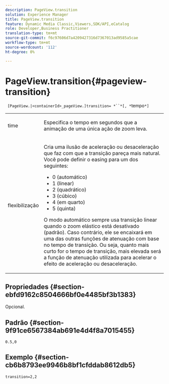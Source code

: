```yaml
---
description: PageView.transition
solution: Experience Manager
title: PageView.transition
feature: Dynamic Media Classic,Viewers,SDK/API,eCatalog
role: Developer,Business Practitioner
translation-type: tm+mt
source-git-commit: f6c97606d7a4209427316d7367013ad9585a5cae
workflow-type: tm+mt
source-wordcount: '112'
ht-degree: 0%

---
```



# PageView.transition{#pageview-transition}

` [PageView.|<containerId>_pageView.]transition= *``*[, *`tempo`*]`

<table id="table_E314540D347D47699C04EB80D20C0721"> 
 <tbody> 
  <tr> 
   <td colname="col1"> <p> <span class="codeph"><span class="varname"> time</span></span> </p> </td> 
   <td colname="col2"> <p> Especifica o tempo em segundos que a animação de uma única ação de zoom leva. </p> </td> 
  </tr> 
  <tr> 
   <td colname="col1"> <p><span class="codeph"><span class="varname"> flexibilização</span></span> </p> </td> 
   <td colname="col2"> <p> Cria uma ilusão de aceleração ou desaceleração que faz com que a transição pareça mais natural. Você pode definir o easing para um dos seguintes: </p> <p> 
     <ul id="ul_DA0D1CF2F2484410BFCCACA86661702E"> 
      <li id="li_93A2D53A53314D9594CEDC9EB20381D4">0 (automático) </li> 
      <li id="li_AD6A1F03DE544959BC4AA0DD97494F8C"> 1 (linear) </li> 
      <li id="li_816A3CE796E3415B9650DDA204412A6A"> 2 (quadrático) </li> 
      <li id="li_EF00BF6CA2AA48FEB54015FFBA9F8DD4"> 3 (cúbico) </li> 
      <li id="li_F3CB7F0821AF489C84A0CA155F5031A2"> 4 (em quarto) </li> 
      <li id="li_F5B844DAF4CC453CA58BF09A660D139F"> 5 (quinta) </li> 
     </ul> </p> <p>O modo automático sempre usa transição linear quando o zoom elástico está desativado (padrão). Caso contrário, ele se encaixará em uma das outras funções de atenuação com base no tempo de transição. Ou seja, quanto mais curto for o tempo de transição, mais elevada será a função de atenuação utilizada para acelerar o efeito de aceleração ou desaceleração. </p> </td> 
  </tr> 
 </tbody> 
</table>

## Propriedades {#section-ebfd9162c8504666bf0e4485bf3b1383}

Opcional.

## Padrão {#section-9f91ce6567384ab691e4d4f8a7015455}

`0.5,0`

## Exemplo {#section-cb6b8793ee9946b8bf1cfddab8612db5}

`transition=2,2`
